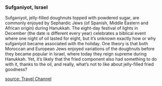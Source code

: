 ### Sufganiyot, Israel
Sufganiyot, jelly-filled doughnuts topped with powdered sugar, are commonly enjoyed by Sephardic Jews (of Spanish, Middle Eastern and African origin)
during Hanukkah. The eight-day festival of lights in December (the date is different every year) celebrates a biblical event where one night of oil
lasted for eight, but it’s unknown exactly how or why sufganiyot became associated with the holiday. One theory is that both Moroccan and European Jews
enjoyed variations of the doughnuts before they became popular in Israel, where today they reign supreme during Hanukkah. Yet, it’s likely that the fried
component also had something to do with it, thanks to the oil, and really, what’s not to like about jelly-filled fried goodness?

[source:  Travel Channel](https://www.travelchannel.com/interests/holidays/photos/fun-holiday-traditions-around-the-world)
